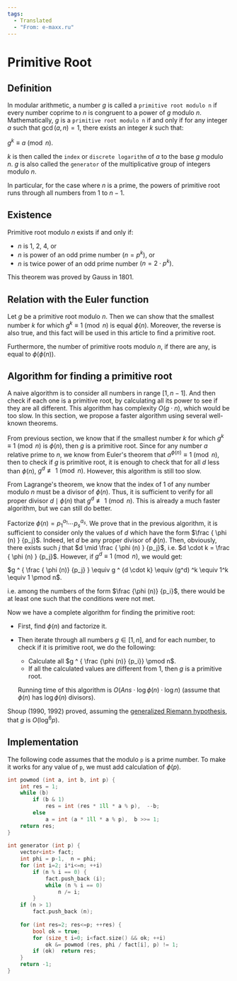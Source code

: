 ```yaml
---
tags:
  - Translated
  - "From: e-maxx.ru"
---
```


# Primitive Root

## Definition

In modular arithmetic, a number $g$ is called a `primitive root modulo n` if every number coprime to $n$ is congruent to a power of $g$ modulo $n$. Mathematically, $g$ is a `primitive root modulo n` if and only if for any integer $a$ such that $\gcd(a, n) = 1$, there exists an integer $k$ such that:

$g^k \equiv a \pmod n$.

$k$ is then called the `index` or `discrete logarithm` of $a$ to the base $g$ modulo $n$. $g$ is also called the `generator` of the multiplicative group of integers modulo $n$.

In particular, for the case where $n$ is a prime, the powers of primitive root runs through all numbers from $1$ to $n-1$.

## Existence

Primitive root modulo $n$ exists if and only if:

* $n$ is 1, 2, 4, or
* $n$ is power of an odd prime number $(n = p^k)$, or
* $n$ is twice power of an odd prime number $(n = 2 \cdot p^k)$.

This theorem was proved by Gauss in 1801.

## Relation with the Euler function

Let $g$ be a primitive root modulo $n$. Then we can show that the smallest number $k$ for which $g^k \equiv 1 \pmod n$ is equal $\phi (n)$. Moreover, the reverse is also true, and this fact will be used in this article to find a primitive root.

Furthermore, the number of primitive roots modulo $n$, if there are any, is equal to $\phi (\phi (n) )$.

## Algorithm for finding a primitive root

A naive algorithm is to consider all numbers in range $[1, n-1]$. And then check if each one is a primitive root, by calculating all its power to see if they are all different. This algorithm has complexity $O(g \cdot n)$, which would be too slow. In this section, we propose a faster algorithm using several well-known theorems.

From previous section, we know that if the smallest number $k$ for which $g^k \equiv 1 \pmod n$ is $\phi (n)$, then $g$ is a primitive root. Since for any number $a$ relative prime to $n$, we know from Euler's theorem that $a ^ { \phi (n) } \equiv 1 \pmod n$, then to check if $g$ is primitive root, it is enough to check that for all $d$ less than $\phi (n)$, $g^d \not \equiv 1 \pmod n$. However, this algorithm is still too slow.

From Lagrange's theorem, we know that the index of 1 of any number modulo $n$ must be a divisor of $\phi (n)$. Thus, it is sufficient to verify for all proper divisor $d \mid \phi (n)$ that $g^d \not \equiv 1 \pmod n$. This is already a much faster algorithm, but we can still do better.

Factorize $\phi (n) = p_1 ^ {a_1} \cdots p_s ^ {a_s}$. We prove that in the previous algorithm, it is sufficient to consider only the values of $d$ which have the form $\frac { \phi (n) } {p_j}$. Indeed, let $d$ be any proper divisor of $\phi (n)$. Then, obviously, there exists such $j$ that $d \mid \frac { \phi (n) } {p_j}$, i.e. $d \cdot k = \frac { \phi (n) } {p_j}$. However, if $g^d \equiv 1 \pmod n$, we would get:

$g ^ { \frac { \phi (n)} {p_j} } \equiv g ^ {d \cdot k} \equiv (g^d) ^k \equiv 1^k \equiv 1 \pmod n$.

i.e. among the numbers of the form $\frac {\phi (n)} {p_i}$, there would be at least one such that the conditions were not met.

Now we have a complete algorithm for finding the primitive root:

* First, find $\phi (n)$ and factorize it.
* Then iterate through all numbers $g \in [1, n]$, and for each number, to check if it is primitive root, we do the following:

    * Calculate all $g ^ { \frac {\phi (n)} {p_i}} \pmod n$.
    * If all the calculated values are different from $1$, then $g$ is a primitive root.

    Running time of this algorithm is $O(Ans \cdot \log \phi (n) \cdot \log n)$ (assume that $\phi (n)$ has $\log \phi (n)$ divisors).

Shoup (1990, 1992) proved, assuming the [generalized Riemann hypothesis](http://en.wikipedia.org/wiki/Generalized_Riemann_hypothesis), that $g$ is $O(\log^6 p)$.

## Implementation

The following code assumes that the modulo `p` is a prime number. To make it works for any value of `p`, we must add calculation of $\phi (p)$. 

```cpp
int powmod (int a, int b, int p) {
	int res = 1;
	while (b)
		if (b & 1)
			res = int (res * 1ll * a % p),  --b;
		else
			a = int (a * 1ll * a % p),  b >>= 1;
	return res;
}
 
int generator (int p) {
	vector<int> fact;
	int phi = p-1,  n = phi;
	for (int i=2; i*i<=n; ++i)
		if (n % i == 0) {
			fact.push_back (i);
			while (n % i == 0)
				n /= i;
		}
	if (n > 1)
		fact.push_back (n);
 
	for (int res=2; res<=p; ++res) {
		bool ok = true;
		for (size_t i=0; i<fact.size() && ok; ++i)
			ok &= powmod (res, phi / fact[i], p) != 1;
		if (ok)  return res;
	}
	return -1;
}
```
